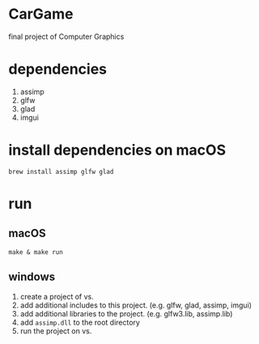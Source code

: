 # CarGame
final project of Computer Graphics

# dependencies
1. assimp
2. glfw
3. glad
4. imgui

# install dependencies on macOS
```
brew install assimp glfw glad
```

# run
## macOS
```
make & make run
```

## windows
1. create a project of vs. 
2. add additional includes to this project. (e.g. glfw, glad, assimp, imgui)
3. add additional libraries to the project. (e.g. glfw3.lib, assimp.lib)
4. add `assimp.dll` to the root directory
5. run the project on vs.
